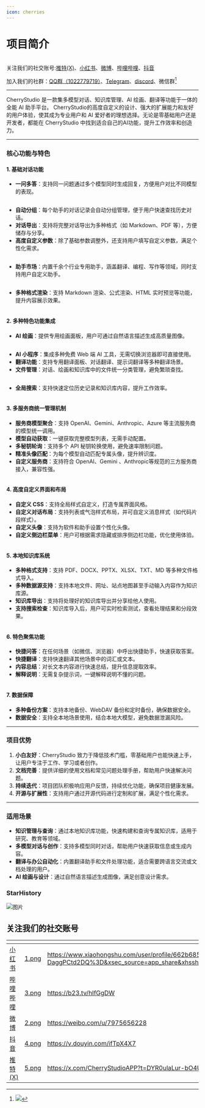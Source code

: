 ```yaml
---
icon: cherries
---
```


# 项目简介

<figure><img src=".gitbook/assets/docs-readme-banner1.png" alt=""><figcaption></figcaption></figure>

关注我们的社交账号:[推特(X)](https://x.com/CherryStudioAPP?t=DYR0ulaLur-bO4Us3bG79A\&s=05)、[小红书](https://www.xiaohongshu.com/user/profile/662b6853000000000b031d9a?xsec_token=YB_1nKvlH4r5hPYVVbbsNHF8Y6n6AKlm5-DaggPCtd2DQ%3D\&xsec_source=app_share\&xhsshare=CopyLink\&appuid=662b6853000000000b031d9a\&apptime=1738627324\&share_id=ace5db41b5954fab8d98a2a7865a62bc\&share_channel=copy_link)、[微博](https://weibo.com/u/7975656228)、[哔哩哔哩](https://space.bilibili.com/3546657515898892?plat_id=1\&share_from=space\&share_medium=android\&share_plat=android\&share_session_id=864e7c2b-5488-4564-9893-9a72f413811e\&share_source=COPY\&share_tag=s_i\&timestamp=1738627360\&unique_k=hIfGgDW)、[抖音](https://www.douyin.com/user/MS4wLjABAAAAmw9A54m5J0hHVMQY5eGrVJ-EHDoOS0hgJ6M1F9MN2Tn2V163A0xrC4_KVzfmQSxC?previous_page=app_code_link)

加入我们的社群：[QQ群（1022779719）](https://qm.qq.com/q/1gPXyAxk0e)、[Telegram](https://t.me/CherryStudioAI)、[discord](https://discord.gg/wez8HtpxqQ)、微信群[^1]

***



CherryStudio 是一款集多模型对话、知识库管理、AI 绘画、翻译等功能于一体的全能 AI 助手平台。 CherryStudio的高度自定义的设计、强大的扩展能力和友好的用户体验，使其成为专业用户和 AI 爱好者的理想选择。无论是零基础用户还是开发者，都能在 CherryStudio 中找到适合自己的AI功能，提升工作效率和创造力。



***

### **核心功能与特色**

#### **1. 基础对话功能**

* **一问多答**：支持同一问题通过多个模型同时生成回复，方便用户对比不同模型的表现。

<figure><img src=".gitbook/assets/docs-readme-1 (1).png" alt=""><figcaption></figcaption></figure>

* **自动分组**：每个助手的对话记录会自动分组管理，便于用户快速查找历史对话。
* **对话导出**：支持将完整对话导出为多种格式（如 Markdown、PDF 等），方便储存与分享。
* **高度自定义参数**：除了基础参数调整外，还支持用户填写自定义参数，满足个性化需求。

<figure><img src=".gitbook/assets/docs-readme-2 (2).png" alt=""><figcaption></figcaption></figure>

* **助手市场**：内置千余个行业专用助手，涵盖翻译、编程、写作等领域，同时支持用户自定义助手。

<figure><img src=".gitbook/assets/docs-readme-4.png" alt=""><figcaption></figcaption></figure>

* **多种格式渲染**：支持 Markdown 渲染、公式渲染、HTML 实时预览等功能，提升内容展示效果。

<figure><img src=".gitbook/assets/docs-readme-3 (1).png" alt=""><figcaption></figcaption></figure>

#### **2. 多种特色功能集成**

* **AI 绘画**：提供专用绘画面板，用户可通过自然语言描述生成高质量图像。

<figure><img src=".gitbook/assets/docs-readme-5.png" alt=""><figcaption></figcaption></figure>

* **AI 小程序**：集成多种免费 Web 端 AI 工具，无需切换浏览器即可直接使用。
* **翻译功能**：支持专用翻译面板、对话翻译、提示词翻译等多种翻译场景。
* **文件管理**：对话、绘画和知识库中的文件统一分类管理，避免繁琐查找。

<figure><img src=".gitbook/assets/docs-readme-6.png" alt=""><figcaption></figcaption></figure>

* **全局搜索**：支持快速定位历史记录和知识库内容，提升工作效率。

<figure><img src=".gitbook/assets/docs-readme-7.png" alt=""><figcaption></figcaption></figure>

#### **3. 多服务商统一管理机制**

* **服务商模型聚合**：支持 OpenAI、Gemini、Anthropic、Azure 等主流服务商的模型统一调用。
* **模型自动获取**：一键获取完整模型列表，无需手动配置。
* **多秘钥轮询**：支持多个 API 秘钥轮换使用，避免速率限制问题。
* **精准头像匹配**：为每个模型自动匹配专属头像，提升辨识度。
* **自定义服务商**：支持符合 OpenAI、Gemini 、Anthropic等规范的三方服务商接入，兼容性强。

<figure><img src=".gitbook/assets/docs-readme-8.png" alt=""><figcaption></figcaption></figure>

#### **4. 高度自定义界面和布局**

* **自定义 CSS**：支持全局样式自定义，打造专属界面风格。
* **自定义对话布局**：支持列表或气泡样式布局，并可自定义消息样式（如代码片段样式）。
* **自定义头像**：支持为软件和助手设置个性化头像。
* **自定义侧边栏菜单**：用户可根据需求隐藏或排序侧边栏功能，优化使用体验。

<figure><img src=".gitbook/assets/docs-readme-9.png" alt=""><figcaption></figcaption></figure>

#### **5. 本地知识库系统**

* **多种格式支持**：支持 PDF、DOCX、PPTX、XLSX、TXT、MD 等多种文件格式导入。
* **多种数据源支持**：支持本地文件、网址、站点地图甚至手动输入内容作为知识库源。
* **知识库导出**：支持将处理好的知识库导出并分享给他人使用。
* **支持搜索检查**：知识库导入后，用户可实时检索测试，查看处理结果和分段效果。

<figure><img src=".gitbook/assets/docs-readme-10.png" alt=""><figcaption></figcaption></figure>

#### **6. 特色聚焦功能**

* **快捷问答**：在任何场景（如微信、浏览器）中呼出快捷助手，快速获取答案。
* **快捷翻译**：支持快速翻译其他场景中的词汇或文本。
* **内容总结**：对长文本内容进行快速总结，提升信息提取效率。
* **解释说明**：无需复杂提示词，一键解释说明不懂的问题。

<figure><img src=".gitbook/assets/docs-readme-11.png" alt=""><figcaption></figcaption></figure>

#### **7. 数据保障**

* **多种备份方案**：支持本地备份、WebDAV 备份和定时备份，确保数据安全。
* **数据安全**：支持全本地场景使用，结合本地大模型，避免数据泄漏风险。

***

### **项目优势**

1. **小白友好**：CherryStudio 致力于降低技术门槛，零基础用户也能快速上手，让用户专注于工作、学习或者创作。
2. **文档完善**：提供详细的使用文档和常见问题处理手册，帮助用户快速解决问题。
3. **持续迭代**：项目团队积极响应用户反馈，持续优化功能，确保项目健康发展。
4. **开源与扩展性**：支持用户通过开源代码进行定制和扩展，满足个性化需求。

***

### **适用场景**

* **知识管理与查询**：通过本地知识库功能，快速构建和查询专属知识库，适用于研究、教育等领域。
* **多模型对话与创作**：支持多模型同时对话，帮助用户快速获取信息或生成内容。
* **翻译与办公自动化**：内置翻译助手和文件处理功能，适合需要跨语言交流或文档处理的用户。
* **AI 绘画与设计**：通过自然语言描述生成图像，满足创意设计需求。

### StarHistory

![图片](https://urlscan.io/liveshot/?width=1300&height=620&url=https://cherrystarhistory.ocool.online/)

## 关注我们的社交账号

<table data-view="cards"><thead><tr><th></th><th data-hidden data-card-cover data-type="files"></th><th data-hidden data-card-target data-type="content-ref"></th></tr></thead><tbody><tr><td><a href="https://www.xiaohongshu.com/user/profile/662b6853000000000b031d9a?xsec_token=YB_1nKvlH4r5hPYVVbbsNHF8Y6n6AKlm5-DaggPCtd2DQ%3D&#x26;xsec_source=app_share&#x26;xhsshare=CopyLink&#x26;appuid=662b6853000000000b031d9a&#x26;apptime=1738627324&#x26;share_id=ace5db41b5954fab8d98a2a7865a62bc&#x26;share_channel=copy_link">小红书</a></td><td><a href=".gitbook/assets/1.png">1.png</a></td><td><a href="https://www.xiaohongshu.com/user/profile/662b6853000000000b031d9a?xsec_token=YB_1nKvlH4r5hPYVVbbsNHF8Y6n6AKlm5-DaggPCtd2DQ%3D&#x26;xsec_source=app_share&#x26;xhsshare=CopyLink&#x26;appuid=662b6853000000000b031d9a&#x26;apptime=1738627324&#x26;share_id=ace5db41b5954fab8d98a2a7865a62bc&#x26;share_channel=copy_link">https://www.xiaohongshu.com/user/profile/662b6853000000000b031d9a?xsec_token=YB_1nKvlH4r5hPYVVbbsNHF8Y6n6AKlm5-DaggPCtd2DQ%3D&#x26;xsec_source=app_share&#x26;xhsshare=CopyLink&#x26;appuid=662b6853000000000b031d9a&#x26;apptime=1738627324&#x26;share_id=ace5db41b5954fab8d98a2a7865a62bc&#x26;share_channel=copy_link</a></td></tr><tr><td><a href="https://b23.tv/hIfGgDW">哔哩哔哩</a></td><td><a href=".gitbook/assets/3.png">3.png</a></td><td><a href="https://b23.tv/hIfGgDW">https://b23.tv/hIfGgDW</a></td></tr><tr><td><a href="https://weibo.com/u/7975656228">微博</a></td><td><a href=".gitbook/assets/2.png">2.png</a></td><td><a href="https://weibo.com/u/7975656228">https://weibo.com/u/7975656228</a></td></tr><tr><td><a href="https://v.douyin.com/ifTpX4X7">抖音</a></td><td><a href=".gitbook/assets/4.png">4.png</a></td><td><a href="https://v.douyin.com/ifTpX4X7">https://v.douyin.com/ifTpX4X7</a></td></tr><tr><td><a href="https://x.com/CherryStudioAPP?t=DYR0ulaLur-bO4Us3bG79A&#x26;s=05">推特(X)</a></td><td><a href=".gitbook/assets/5.png">5.png</a></td><td><a href="https://x.com/CherryStudioAPP?t=DYR0ulaLur-bO4Us3bG79A&#x26;s=05">https://x.com/CherryStudioAPP?t=DYR0ulaLur-bO4Us3bG79A&#x26;s=05</a></td></tr></tbody></table>

[^1]: ![](.gitbook/assets/image.png)
